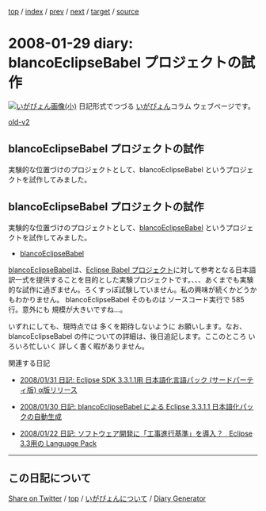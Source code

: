 [top](../index.html) 
 / [index](https://igapyon.github.io/diary/2008/index.html) 
 / [prev](https://igapyon.github.io/diary/2008/ig080128.html) 
 / [next](https://igapyon.github.io/diary/2008/ig080130.html) 
 / [target](https://igapyon.github.io/diary/2008/ig080129.html) 
 / [source](https://github.com/igapyon/diary/blob/gh-pages/2008/ig080129.html.src.md) 

2008-01-29 diary: blancoEclipseBabel プロジェクトの試作
=====================================================================================================
[![いがぴょん画像(小)](https://igapyon.github.io/diary/images/iga200306s.jpg "いがぴょん")](https://igapyon.github.io/diary/memo/memoigapyon.html) 日記形式でつづる [いがぴょん](https://igapyon.github.io/diary/memo/memoigapyon.html)コラム ウェブページです。

[old-v2](ig080129-orig.html)

## blancoEclipseBabel プロジェクトの試作

実験的な位置づけのプロジェクトとして、blancoEclipseBabel というプロジェクトを試作してみました。


## blancoEclipseBabel プロジェクトの試作

実験的な位置づけのプロジェクトとして、[blancoEclipseBabel](http://www.igapyon.jp/blanco/blancoeclipsebabel.html) というプロジェクトを試作してみました。

* [blancoEclipseBabel](http://www.igapyon.jp/blanco/blancoeclipsebabel.html)

[blancoEclipseBabel](http://www.igapyon.jp/blanco/blancoeclipsebabel.html)は、[Eclipse Babel プロジェクト](http://www.eclipse.org/babel/)に対して参考となる日本語訳一式を提供することを目的とした実験プロジェクトです。、、、あくまでも実験的な試作に過ぎません。ろくすっぽ試験していません。私の興味が続くかどうかもわかりません。
blancoEclipseBabel そのものは ソースコード実行で 585行。意外にも 規模が大きいですね…。

いずれにしても、現時点では 多くを期待しないように お願いします。なお、blancoEclipseBabel の件についての詳細は、後日追記します。ここのところ いろいろ忙しいく 詳しく書く暇がありません。

関連する日記

* [2008/01/31 日記: Eclipse SDK 3.3.1.1用 日本語化言語パック (サードパーティ版) α版リリース](ig080131.html)
  
* [2008/01/30 日記: blancoEclipseBabel による Eclipse 3.3.1.1 日本語化パックの自動生成](ig080130.html)
  
* [2008/01/22 日記: ソフトウェア開発に「工事進行基準」を導入？ , Eclipse 3.3用の Language Pack](ig080122.html)

----------------------------------------------------------------------------------------------------

## この日記について

[Share on Twitter](https://twitter.com/intent/tweet?hashtags=igapyon%2Cdiary%2C%E3%81%84%E3%81%8C%E3%81%B4%E3%82%87%E3%82%93&text=blancoEclipseBabel+%E3%83%97%E3%83%AD%E3%82%B8%E3%82%A7%E3%82%AF%E3%83%88%E3%81%AE%E8%A9%A6%E4%BD%9C&url=https%3A%2F%2Figapyon.github.io%2Fdiary%2F2008%2Fig080129.html) / [top](../index.html) / [いがぴょんについて](https://igapyon.github.io/diary/memo/memoigapyon.html) / [Diary Generator](https://github.com/igapyon/igapyonv3)
